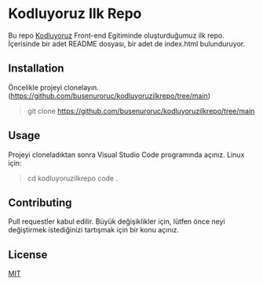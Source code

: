 # Kodluyoruz Ilk Repo
Bu repo [Kodluyoruz](https://kodluyoruz.org/) Front-end Egitiminde oluşturduğumuz ilk repo. İçerisinde bir adet README dosyası, bir adet de index.html bulunduruyor.

## Installation
Öncelikle projeyi clonelayın. (https://github.com/busenuroruc/kodluyoruzilkrepo/tree/main)


> git clone https://github.com/busenuroruc/kodluyoruzilkrepo/tree/main


## Usage
Projeyi cloneladıktan sonra Visual Studio Code programında açınız.
Linux için:


> cd kodluyoruzilkrepo
> code .


## Contributing
Pull requestler kabul edilir. Büyük değişiklikler için, lütfen önce neyi değiştirmek istediğinizi tartışmak için bir konu açınız.

## License
[MIT](https://choosealicense.com/licenses/mit/)
